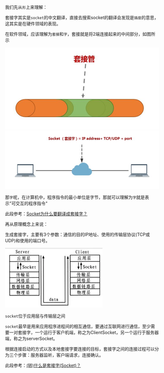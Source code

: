我们先从`形`上来理解：

套接字其实是`socket`的中文翻译，直接去搜索socket的翻译会发现是`插座`的意思，这其实是在硬件领域的表现。

在软件领域，应该理解为`套接`和`字`，套接就是将2端连接起来的中间部分，如图所示

![1](../images/socket/socket1.jpg)
![1](../images/socket/socket2.jpg)

那`字`呢，在计算机中，程序指令的最小单位是字节，那就可以理解为`字`就是表示"可交互的程序指令"

此段参考：[Socket为什么要翻译成套接字？](https://www.zhihu.com/question/21383903)

再从原理概念上来说：

生成套接字，主要有3个参数：通信的目的IP地址、使用的传输层协议(TCP或UDP)和使用的端口号。

![1](../images/socket/socket3.webp)

`socket`位于应用层与传输层之间

`socket`最早是用来应用程序进程间的相互通信，要通过互联网进行通信，至少需要一对套接字，一个运行于客户机端，称之为ClientSocket，另一个运行于服务器端，称之为serverSocket。

根据连接启动的方式以及本地套接字要连接的目标，套接字之间的连接过程可以分为三个步骤：服务器监听，客户端请求，连接确认。

此段参考：[(转)什么是套接字(Socket)？](https://www.cnblogs.com/ruanbl/archive/2007/10/22/933430.html)
